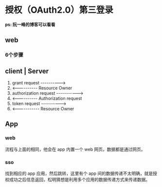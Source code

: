 # 授权（OAuth2.0）第三登录

**ps: 阮一峰的博客可以看看**

## web

### 6个步骤

client                             |   Server
---------------------------
1. grant request  ---------->  
2. <----------  Resource Owner
3. authorization request  ----------->
4. <----------  Authorization request
5. token request  ---------->
6. <----------- Resource Owner 


## App
### web
流程与上面的相同，他会在 app 内置一个 web 网页。数据都是通过网页。
### sso
找到相应的 app 应用，然后跳转，这里有个 app 间的数据传递不太明确，就是授权成功之后信息返回，松明猜想是利用多个应用的数据传递方式来传递数据。




